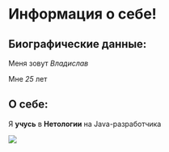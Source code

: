 # Информация о себе!

## Биографические данные: 
Меня зовут _Владислав_ 

Мне _25_ лет


 ## О себе:

 Я **учусь** в **Нетологии** на Java-разработчика

 ![](https://sun9-29.userapi.com/impg/zZmIBYtDVTwMl2sg5jKEHnNuAR3I4fN5B3ZIRg/BrrPfYMt_wM.jpg?size=1440x2160&quality=95&sign=e55c9e4ca39798e40b3c315d05bffbae&type=album)
